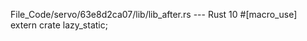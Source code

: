 File_Code/servo/63e8d2ca07/lib/lib_after.rs --- Rust
10 #[macro_use] extern crate lazy_static;                                                                                                                      

